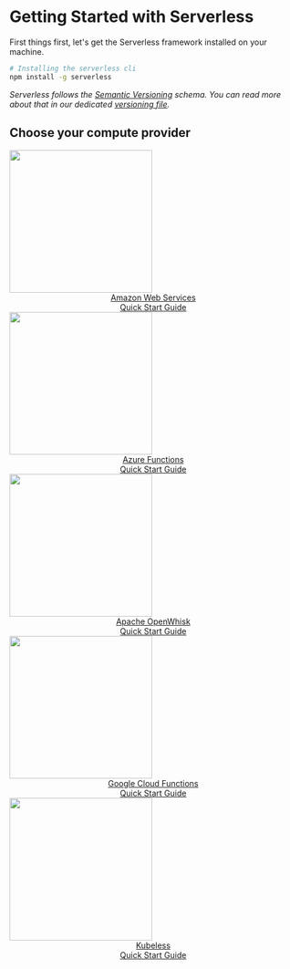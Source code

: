 <!--
title: Serverless Getting Started Guide
menuText: Getting Started
layout: Doc
menuOrder: 0
menuItems:
  - {menuText: AWS Guide, path: /framework/docs/providers/aws/guide/quick-start}
  - {menuText: Azure Functions Guide, path: /framework/docs/providers/azure/guide/quick-start}
  - {menuText: OpenWhisk Guide, path: /framework/docs/providers/openwhisk/guide/quick-start}
  - {menuText: Google Functions Guide, path: /framework/docs/providers/google/guide/quick-start}
-->

# Getting Started with Serverless

First things first, let's get the Serverless framework installed on your machine.

```bash
# Installing the serverless cli
npm install -g serverless
```

*Serverless follows the [Semantic Versioning](http://semver.org) schema. You can read more about that in our dedicated [versioning file](https://github.com/serverless/serverless/blob/master/VERSIONING.md).*

## Choose your compute provider

<div class="docsSections">
  <div class="docsSection">
    <div class="docsSectionHeader">
      <a href="/framework/docs/providers/aws/guide/quick-start">
        <img src="https://s3-us-west-2.amazonaws.com/assets.site.serverless.com/images/aws-black.png" width="250" draggable="false"/>
      </a>
    </div>
    <div style="text-align:center;">
      <a href="/framework/docs/providers/aws/guide/quick-start">Amazon Web Services<br/>Quick Start Guide</a>
    </div>
  </div>
  <div class="docsSection">
    <div class="docsSectionHeader">
      <a href="/framework/docs/providers/azure/guide/quick-start">
        <img src="https://s3-us-west-2.amazonaws.com/assets.site.serverless.com/images/azure-black.png" width="250" draggable="false"/>
      </a>
    </div>
    <div style="text-align:center;">
      <a href="/framework/docs/providers/azure/guide/quick-start">Azure Functions<br/>Quick Start Guide</a>
    </div>
  </div>
  <div class="docsSection">
    <div class="docsSectionHeader">
      <a href="/framework/docs/providers/openwhisk/guide/quick-start">
        <img src="https://s3-us-west-2.amazonaws.com/assets.site.serverless.com/images/openwhisk-black.png" width="250" draggable="false"/>
      </a>
    </div>
    <div style="text-align:center;">
      <a href="/framework/docs/providers/openwhisk/guide/quick-start">Apache OpenWhisk <br/>Quick Start Guide</a>
    </div>
  </div>
  <div class="docsSection">
    <div class="docsSectionHeader">
      <a href="/framework/docs/providers/google/guide/quick-start">
        <img src="https://s3-us-west-2.amazonaws.com/assets.site.serverless.com/images/gcf-black.png" width="250" draggable="false"/>
      </a>
    </div>
    <div style="text-align:center;">
      <a href="/framework/docs/providers/google/guide/quick-start">Google Cloud Functions<br/>Quick Start Guide</a>
    </div>
  </div>
  <div class="docsSection">
    <div class="docsSectionHeader">
      <a href="/framework/docs/providers/kubeless/guide/quick-start">
        <img src="https://s3-us-west-2.amazonaws.com/assets.site.serverless.com/docs/kubeless-logos-black.png" width="250" draggable="false"/>
      </a>
    </div>
    <div style="text-align:center;">
      <a href="/framework/docs/providers/kubeless/guide/quick-start">Kubeless<br/>Quick Start Guide</a>
    </div>
  </div>
</div>
